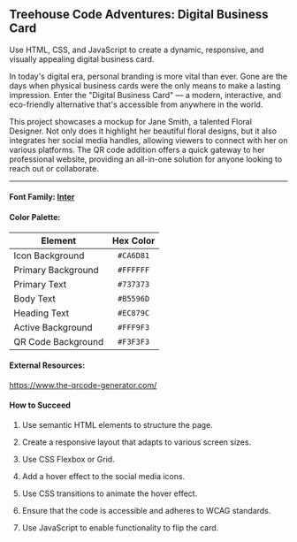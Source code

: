 ## Treehouse Code Adventures: Digital Business Card

Use HTML, CSS, and JavaScript to create a dynamic, responsive, and visually appealing digital business card.

In today's digital era, personal branding is more vital than ever. Gone are the days when physical business cards were the only means to make a lasting impression. Enter the "Digital Business Card" — a modern, interactive, and eco-friendly alternative that's accessible from anywhere in the world.

This project showcases a mockup for Jane Smith, a talented Floral Designer. Not only does it highlight her beautiful floral designs, but it also integrates her social media handles, allowing viewers to connect with her on various platforms. The QR code addition offers a quick gateway to her professional website, providing an all-in-one solution for anyone looking to reach out or collaborate.

---


#### Font Family: [Inter](https://fonts.google.com/specimen/Inter)

#### Color Palette:

| Element              | Hex Color |
|----------------------| :-------: |
| Icon Background      | `#CA6D81` |
| Primary Background   | `#FFFFFF` |
| Primary Text         | `#737373` |
| Body Text            | `#B5596D` |
| Heading Text         | `#EC879C` |
| Active Background    | `#FFF9F3` |
| QR Code Background   | `#F3F3F3` |


#### External Resources: 

https://www.the-qrcode-generator.com/

#### How to Succeed

1. Use semantic HTML elements to structure the page.

2. Create a responsive layout that adapts to various screen sizes.

3. Use CSS Flexbox or Grid.

4. Add a hover effect to the social media icons.

5. Use CSS transitions to animate the hover effect.

6. Ensure that the code is accessible and adheres to WCAG standards.

7. Use JavaScript to enable functionality to flip the card.